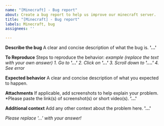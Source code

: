 ```yaml
---
name: "[Minecraft] - Bug report"
about: Create a bug report to help us improve our minecraft server.
title: "[Minecraft] - Bug report"
labels: Minecraft, bug
assignees: ''

---
```


**Describe the bug**
A clear and concise description of what the bug is.
**'...'**

**To Reproduce**
Steps to reproduce the behavior:
*example (replace the text with your own answer)*
*1. Go to **'...'**
2. Click on **'...'**
3. Scroll down to **'....'**
4. See error*

**Expected behavior**
A clear and concise description of what you expected to happen.

**Attachments**
If applicable, add screenshots to help explain your problem.
*Please paste the link(s) of screenshot(s) or short video(s).
**'...'**

**Additional context**
Add any other context about the problem here.
**'...'**

*Please replace '...' with your answer!*
